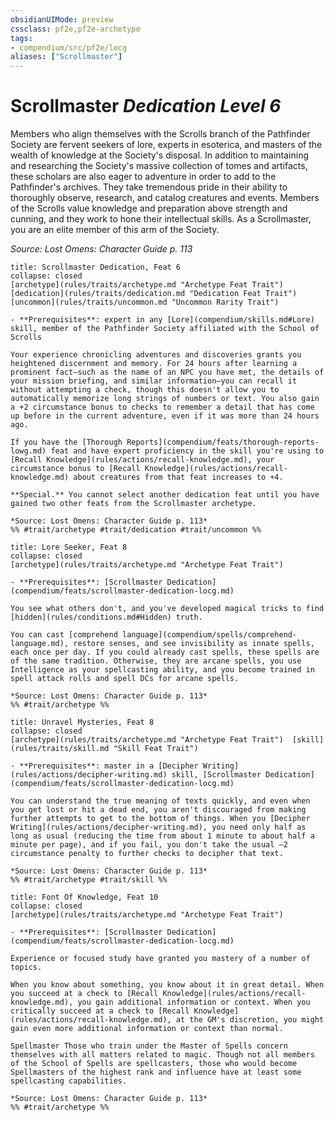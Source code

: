 ```yaml
---
obsidianUIMode: preview
cssclass: pf2e,pf2e-archetype
tags:
- compendium/src/pf2e/locg
aliases: ["Scrollmaster"]
---
```

# Scrollmaster *Dedication Level 6*  

Members who align themselves with the Scrolls branch of the Pathfinder Society are fervent seekers of lore, experts in esoterica, and masters of the wealth of knowledge at the Society's disposal. In addition to maintaining and researching the Society's massive collection of tomes and artifacts, these scholars are also eager to adventure in order to add to the Pathfinder's archives. They take tremendous pride in their ability to thoroughly observe, research, and catalog creatures and events. Members of the Scrolls value knowledge and preparation above strength and cunning, and they work to hone their intellectual skills. As a Scrollmaster, you are an elite member of this arm of the Society.

*Source: Lost Omens: Character Guide p. 113*

```ad-embed-feat
title: Scrollmaster Dedication, Feat 6
collapse: closed
[archetype](rules/traits/archetype.md "Archetype Feat Trait")  [dedication](rules/traits/dedication.md "Dedication Feat Trait")  [uncommon](rules/traits/uncommon.md "Uncommon Rarity Trait")  

- **Prerequisites**: expert in any [Lore](compendium/skills.md#Lore) skill, member of the Pathfinder Society affiliated with the School of Scrolls

Your experience chronicling adventures and discoveries grants you heightened discernment and memory. For 24 hours after learning a prominent fact—such as the name of an NPC you have met, the details of your mission briefing, and similar information—you can recall it without attempting a check, though this doesn't allow you to automatically memorize long strings of numbers or text. You also gain a +2 circumstance bonus to checks to remember a detail that has come up before in the current adventure, even if it was more than 24 hours ago.

If you have the [Thorough Reports](compendium/feats/thorough-reports-lowg.md) feat and have expert proficiency in the skill you're using to [Recall Knowledge](rules/actions/recall-knowledge.md), your circumstance bonus to [Recall Knowledge](rules/actions/recall-knowledge.md) about creatures from that feat increases to +4.

**Special.** You cannot select another dedication feat until you have gained two other feats from the Scrollmaster archetype.

*Source: Lost Omens: Character Guide p. 113*  
%% #trait/archetype #trait/dedication #trait/uncommon %%
```  

```ad-embed-feat
title: Lore Seeker, Feat 8
collapse: closed
[archetype](rules/traits/archetype.md "Archetype Feat Trait")  

- **Prerequisites**: [Scrollmaster Dedication](compendium/feats/scrollmaster-dedication-locg.md)

You see what others don't, and you've developed magical tricks to find [hidden](rules/conditions.md#Hidden) truth.

You can cast [comprehend language](compendium/spells/comprehend-language.md), restore senses, and see invisibility as innate spells, each once per day. If you could already cast spells, these spells are of the same tradition. Otherwise, they are arcane spells, you use Intelligence as your spellcasting ability, and you become trained in spell attack rolls and spell DCs for arcane spells.

*Source: Lost Omens: Character Guide p. 113*  
%% #trait/archetype %%
```  

```ad-embed-feat
title: Unravel Mysteries, Feat 8
collapse: closed
[archetype](rules/traits/archetype.md "Archetype Feat Trait")  [skill](rules/traits/skill.md "Skill Feat Trait")  

- **Prerequisites**: master in a [Decipher Writing](rules/actions/decipher-writing.md) skill, [Scrollmaster Dedication](compendium/feats/scrollmaster-dedication-locg.md)

You can understand the true meaning of texts quickly, and even when you get lost or hit a dead end, you aren't discouraged from making further attempts to get to the bottom of things. When you [Decipher Writing](rules/actions/decipher-writing.md), you need only half as long as usual (reducing the time from about 1 minute to about half a minute per page), and if you fail, you don't take the usual –2 circumstance penalty to further checks to decipher that text.

*Source: Lost Omens: Character Guide p. 113*  
%% #trait/archetype #trait/skill %%
```  

```ad-embed-feat
title: Font Of Knowledge, Feat 10
collapse: closed
[archetype](rules/traits/archetype.md "Archetype Feat Trait")  

- **Prerequisites**: [Scrollmaster Dedication](compendium/feats/scrollmaster-dedication-locg.md)

Experience or focused study have granted you mastery of a number of topics.

When you know about something, you know about it in great detail. When you succeed at a check to [Recall Knowledge](rules/actions/recall-knowledge.md), you gain additional information or context. When you critically succeed at a check to [Recall Knowledge](rules/actions/recall-knowledge.md), at the GM's discretion, you might gain even more additional information or context than normal.

Spellmaster Those who train under the Master of Spells concern themselves with all matters related to magic. Though not all members of the School of Spells are spellcasters, those who would become Spellmasters of the highest rank and influence have at least some spellcasting capabilities.

*Source: Lost Omens: Character Guide p. 113*  
%% #trait/archetype %%
```